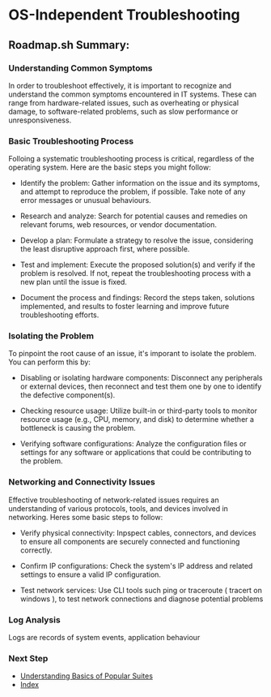 # OS-Independent Troubleshooting

## Roadmap.sh Summary:

### Understanding Common Symptoms
In order to troubleshoot effectively, it is important to recognize and understand the common symptoms encountered in IT systems. These can range from hardware-related issues, such as overheating or physical damage, to software-related problems, such as slow performance or unresponsiveness.


### Basic Troubleshooting Process
Folloing a systematic troubleshooting process is critical, regardless of the operating system. Here are the basic steps you might follow:

- Identify the problem: Gather information on the issue and its symptoms, and attempt to reproduce the problem, if possible. Take note of any error messages or unusual behaviours.

- Research and analyze: Search for potential causes and remedies on relevant forums, web resources, or vendor documentation.

- Develop a plan: Formulate a strategy to resolve the issue, considering the least disruptive approach first, where possible.

- Test and implement: Execute the proposed solution(s) and verify if the problem is resolved. If not, repeat the troubleshooting process with a new plan until the issue is fixed.

- Document the process and findings: Record the steps taken, solutions implemented, and results to foster learning and improve future troubleshooting efforts.

### Isolating the Problem
To pinpoint the root cause of an issue, it's imporant to isolate the problem. You can perform this by:

- Disabling or isolating hardware components: Disconnect any peripherals or external devices, then reconnect and test them one by one to identify the defective component(s).

- Checking resource usage: Utilize built-in or third-party tools to monitor resource usage (e.g., CPU, memory, and disk) to determine whether a bottleneck is causing the problem.

- Verifying software configurations: Analyze the configuration files or settings for any software or applications that could be contributing to the problem.

### Networking and Connectivity Issues
Effective troubleshooting of network-related issues requires an understanding of various protocols, tools, and devices involved in networking. Heres some basic steps to follow:

- Verify physical connectivity: Inpspect cables, connectors, and devices to ensure all components are securely connected and functioning correctly.

- Confirm IP configurations: Check the system's IP address and related settings to ensure a valid IP configuration.

- Test network services: Use CLI tools such ping or traceroute ( tracert on windows ), to test network connections and diagnose potential problems

### Log Analysis

Logs are records of system events, application behaviour



### Next Step
- [Understanding Basics of Popular Suites](https://github.com/Sisu-Sus/CyberSec-RoadMap/blob/main/Fundamental_IT_Skills/Understanding_Basics_of_Popular_Suites/Understanding_Basics_of_Popular_Suites.md)
- [Index](https://github.com/Sisu-Sus/CyberSec-RoadMap/blob/main/index.md)
